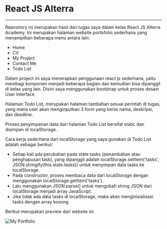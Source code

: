 # React JS Alterra
---

Repository ini merupakan hasil dari tugas saya dalam kelas React JS Alterra Academy.
Ini merupakan halaman website portofolio sederhana yang menampilkan beberapa menu antara lain:
- Home
- CV
- My Project
- Contact Me
- Todo List

Dalam project ini saya menerapkan penggunaan react js sederhana, yaitu membagi komponen menjadi beberapa bagian dan kemudian bisa dipanggil di kelas yang lain.
Disini saya menggunakan bootstrap untuk proses desain User Interface

Halaman Todo List, merupakan halaman tambahan sesuai perintah di tugas, yang mana user akan menginputkan 3 form yang berisi nama, deskripsi, dan deadline.

Proses penyimpanan data dari halaman Todo List bersifat static dan disimpan di localStorage.

Cara kerja sederhana dari localStorage yang saya gunakan di Todo List adalah sebagai berikut:

- Setiap kali ada perubahan pada state tasks (penambahan atau penghapusan task), yang dipanggil adalah localStorage.setItem('tasks', JSON.stringify(this.state.tasks)) untuk menyimpan data tasks ke localStorage.
- Pada constructor, proses membaca data dari localStorage dengan menggunakan localStorage.getItem('tasks').
- Lalu menggunakan JSON.parse() untuk mengubah string JSON dari localStorage menjadi array JavaScript.
- Jika tidak ada data tasks di localStorage, maka akan menginisialisasi tasks dengan array kosong.

Berikut merupakan preview dari website ini.

![My Portfolio](https://github.com/fiqihr/reactjs-alterra/assets/75562356/d475f1b7-4455-4cb0-a552-8fcca6e0c917)



